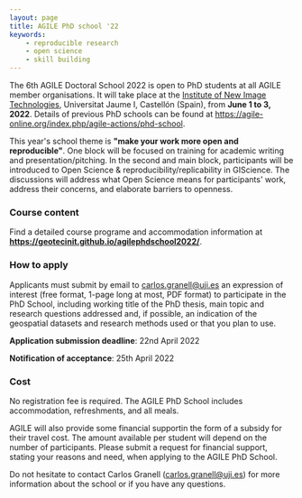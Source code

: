 ```yaml
---
layout: page
title: AGILE PhD school '22
keywords:
    - reproducible research
    - open science
    - skill building
---
```


The 6th AGILE Doctoral School 2022 is open to PhD students at all AGILE member organisations.
It will take place at the [Institute of New Image Technologies](https://www.init.uji.es/?lang=en), Universitat Jaume I, Castellón (Spain), from **June 1 to 3, 2022**.
Details of previous PhD schools can be found at <https://agile-online.org/index.php/agile-actions/phd-school>.

This year's school theme is **"make your work more open and reproducible"**.
One block will be focused on training for academic writing and presentation/pitching.
In the second and main block, participants will be introduced to Open Science & reproducibility/replicability in GIScience.
The discussions will address what Open Science means for participants' work, address their concerns, and elaborate barriers to openness.

### Course content

Find a detailed course programe and accommodation information at **<https://geotecinit.github.io/agilephdschool2022/>**.

### How to apply

Applicants must submit by email to carlos.granell@uji.es an expression of interest (free format, 1-page long at most, PDF format) to participate in the PhD School, including working title of the PhD thesis, main topic and research questions addressed and, if possible, an indication of the geospatial datasets and research methods used or that you plan to use.

**Application submission deadline**: 22nd April 2022

**Notification of acceptance**: 25th April 2022

### Cost 

No registration fee is required.
The AGILE PhD School includes accommodation, refreshments, and all meals.

AGILE will also provide some financial supportin the form of a subsidy for their travel cost.
The amount available per student will depend on the number of participants.
Please submit a request for financial support, stating your reasons and need, when applying to the AGILE PhD School.

Do not hesitate to contact Carlos Granell (carlos.granell@uji.es) for more information about the school or if you have any questions.
